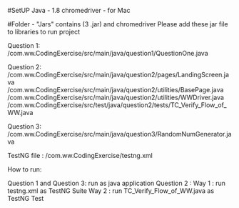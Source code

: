 #SetUP
Java - 1.8
chromedriver - for Mac

#Folder - "Jars" contains (3 .jar) and chromedriver
Please add these jar file to libraries to run project

Question 1:
/com.ww.CodingExercise/src/main/java/question1/QuestionOne.java

Question 2:
/com.ww.CodingExercise/src/main/java/question2/pages/LandingScreen.java
/com.ww.CodingExercise/src/main/java/question2/utilities/BasePage.java
/com.ww.CodingExercise/src/main/java/question2/utilities/WWDriver.java
/com.ww.CodingExercise/src/test/java/question2/tests/TC_Verify_Flow_of_WW.java

Question 3:
/com.ww.CodingExercise/src/main/java/question3/RandomNumGenerator.java

TestNG file :
/com.ww.CodingExercise/testng.xml


How to run:

Question 1 and Question 3: run as java application
Question 2 :
Way 1 : run testng.xml as TestNG Suite
Way 2 : run TC_Verify_Flow_of_WW.java as TestNG Test


